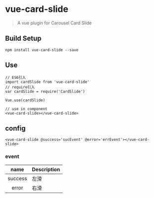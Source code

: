 # vue-card-slide

> A vue plugin for Carousel Card Slide

## Build Setup
```JS
npm install vue-card-slide --save
```

## Use 
```JS
// ES6引入
import cardSlide from 'vue-card-slide'
// require引入
var cardSlide = require('CardSlide')

Vue.use(cardSlide)

// use in component
<vue-card-slide></vue-card-slide>
```

## config
```JS
<vue-card-slide @success='sucEvent' @error='errEvent'></vue-card-slide>
```

### event

| name | Description   |
| :--------:   | -----  |
|    success    |  左滑
|    error    |  右滑
